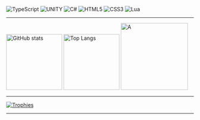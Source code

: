 ![TypeScript](https://img.shields.io/badge/typescript-%23007ACC.svg?style=for-the-badge&logo=typescript&logoColor=white) 
![UNITY](https://img.shields.io/badge/Unity-%2320232a.svg?style=for-the-badge&logo=unity&logoColor=white)
![C#](https://img.shields.io/badge/c%23-%23239120.svg?style=for-the-badge&logo=c-sharp&logoColor=white) 
![HTML5](https://img.shields.io/badge/html5-%23E34F26.svg?style=for-the-badge&logo=html5&logoColor=white) 
![CSS3](https://img.shields.io/badge/css3-%231572B6.svg?style=for-the-badge&logo=css3&logoColor=white) 
![Lua](https://img.shields.io/badge/lua-%232C2D72.svg?style=for-the-badge&logo=lua&logoColor=white)

---

<p>
  <a href="https://github.com/anuraghazra/github-readme-stats" target="_blank"><img height="150" alt="GitHub stats" src="https://github-readme-stats.vercel.app/api?username=lajbel&amp;show_icons=true&amp;count_private=true&theme=gotham" /></a>
  <a href="https://github.com/anuraghazra/github-readme-stats" target="_blank"><img height="150" alt="Top Langs" src="https://github-readme-stats.vercel.app/api/top-langs/?username=lajbel&amp;layout=compact&theme=gotham&hide_border=false&include_all_commits=true&count_private=true" /></a>
  <a href="https://github.com/anuraghazra/github-readme-stats" target="_blank"><img height="180" alt="A" src="https://github-readme-streak-stats.herokuapp.com/?user=lajbel&theme=gotham&hide_border=false" /></a>
</p>

---

<p>
  <a href="https://github.com/ryo-ma/github-profile-trophy" target="_blank"><img alt="Trophies" src="https://github-profile-trophy.vercel.app/?username=lajbel&amp;rank=-%3F&amp;margin-w=4&amp;margin-h=4" /></a>
</p>

---
